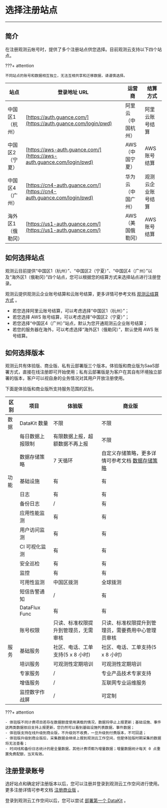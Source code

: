 # 选择注册站点
---

## 简介

在注册观测云帐号时，提供了多个注册站点供您选择。目前观测云支持以下四个站点。

???+ attention

    不同站点的账号和数据相互独立，无法互相共享和迁移数据，请谨慎选择。

| 站点 | 登录地址 URL | 运营商 | 结算方式 |
| --- | --- | --- | --- |
| 中国区1（杭州） | [https://auth.guance.com/](https://auth.guance.com/login/pwd) | 阿里云（中国杭州） | 阿里云账号结算 |
| 中国区2（宁夏） | [https://aws-auth.guance.com/](https://aws-auth.guance.com/login/pwd) | AWS（中国宁夏） | AWS 账号结算 |
| 中国区4（广州） | [https://cn4-auth.guance.com/](https://cn4-auth.guance.com/login/pwd) | 华为云（中国广州） | 观测云企业账号结算 |
| 海外区1（俄勒冈） | [https://us1-auth.guance.com/](https://us1-auth.guance.com/) | AWS（美国俄勒冈） | AWS 账号结算   |

## 如何选择站点

观测云目前提供“中国区1（杭州）”、“中国区2（宁夏）”、“中国区4（广州）”以及“海外区1（俄勒冈）”四个站点，您可以根据您的结算方式来选择站点进行注册登录。

观测云提供观测云企业账号结算和云账号结算，更多详情可参考文档 [观测云结算方式](../../billing/billing-account/index.md) 。

- 若您选择阿里云账号结算，可以考虑选择“中国区1（杭州）”；
- 若您选择 AWS 账号结算，可以考虑选择“中国区2（宁夏）”；
- 若您选择“中国区4（广州）”站点，默认为您开通观测云企业账号结算；
- 若您的服务器在海外，可以考虑选择“海外区1（俄勒冈）”，默认使用 AWS 账号结算。

## 如何选择版本

观测云共有体验版、商业版、私有云部署版三个版本。体验版和商业版为SaaS部署方式，直接在线注册即可开始使用；私有云部署版是为客户在其自有环境独立部署的版本，客户可以视自身的业务情况对其用户开放注册使用。

下面是体验版和商业版所支持服务范围的区别。

| **区别** | **项目**         | **体验版**                           | **商业版**                                                   |
| -------- | ---------------- | ------------------------------------ | ------------------------------------------------------------ |
| 数据     | DataKit 数量     | 不限                                 | 不限                                                         |
|          | 每日数据上报限制 | 有限数据上报，超额数据不再上报       | 不限                                                         |
|          | 数据存储策略     | 7 天循环                             | 自定义存储策略，更多详情可参考文档 [数据存储策略](../../billing/billing-method/data-storage.md) |
| 功能     | 基础设施         | 有                                   | 有                                                           |
|          | 日志             | 有                                   | 有                                                           |
|          | 备份日志         | /                                    | 有                                                           |
|          | 应用性能监测     | 有                                   | 有                                                           |
|          | 用户访问监测     | 有                                   | 有                                                           |
|          | CI 可视化监测    | 有                                   | 有                                                           |
|          | 安全巡检         | 有                                   | 有                                                           |
|          | 监控             | 有                                   | 有                                                           |
|          | 可用性监测       | 中国区拨测                           | 全球拨测                                                     |
|          | 短信告警通知     | /                                    | 有                                                           |
|          | DataFlux Func    | 有                                   | 有                                                           |
|          | 账号权限         | 只读、标准权限提升到管理员，无需审核 | 只读、标准权限提升到管理员，需要费用中心管理员审核           |
| 服务     | 基础服务         | 社区、电话、工单支持(5 x 8 小时)     | 社区、电话、工单支持(5 x 8 小时)                             |
|          | 培训服务         | 可观测性定期培训                     | 可观测性定期培训                                             |
|          | 专家服务         | /                                    | 专业产品技术专家支持                                         |
|          | 增值服务         | /                                    | 互联网专业运维服务                                           |
|          | 监控数字作战屏   | /                                    | 可定制                                                       |

???+ attention

    - 体验版不同计费项目若存在数据额度使用满载的情况，数据将停止上报更新；基础设施、事件这两类数据依旧支持上报更新，您仍然可以看到基础设施列表数据，事件数据；
    - 体验版支持在线升级到商业版，不升级则不收费，一旦升级到付费版本，不可回退；
    - 体验版升级到商业版后，采集数据会继续上报到观测云工作空间，但是体验版时期采集的数据将无法查看；
    - 时间线和备份日志统计的是全量数据，其他计费项都为增量数据；增量数据统计每天 0 点重置免费配额，当天有效。




## 注册登录账号

选好站点和确定好注册版本以后，您可以注册并登录到观测云工作空间进行使用。更多注册详情可参考文档 [注册商业版](../../billing/commercial-register.md) 。

登录到观测云工作空间以后，您可以尝试 [部署第一个 DataKit](deploy-datakit.md) 。

